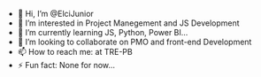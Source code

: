 - 👋 Hi, I’m @ElciJunior
- 👀 I’m interested in Project Manegement and JS Development
- 🌱 I’m currently learning JS, Python, Power BI...
- 💞️ I’m looking to collaborate on PMO and front-end Development
- 📫 How to reach me: at TRE-PB
- ⚡ Fun fact: None for now...

<!---
ElciJunior/ElciJunior is a ✨ special ✨ repository because its `README.md` (this file) appears on your GitHub profile.
You can click the Preview link to take a look at your changes.
--->
